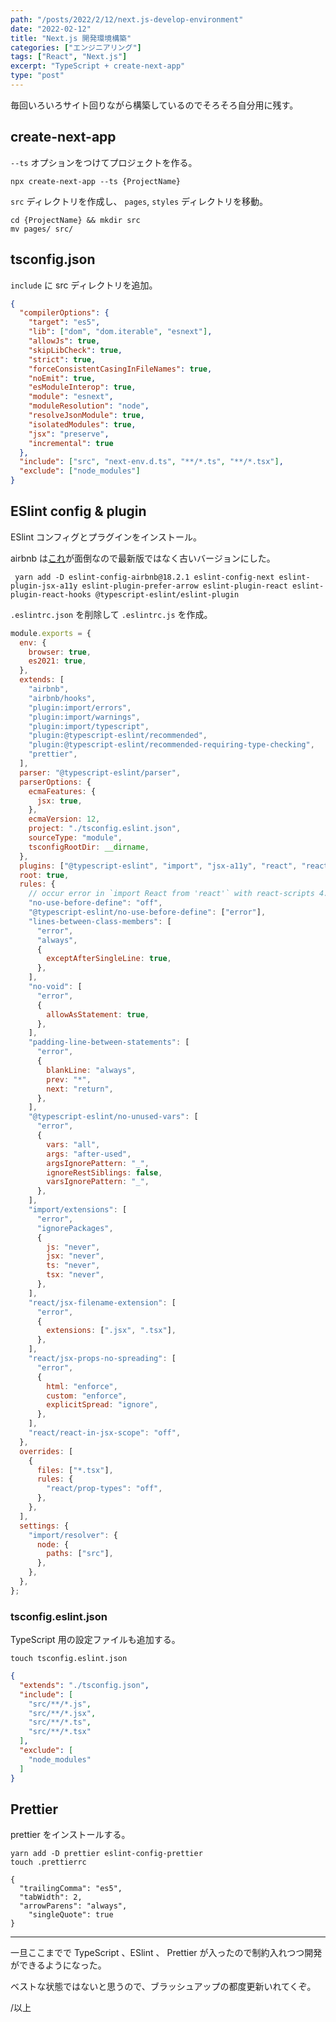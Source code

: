 ```yaml
---
path: "/posts/2022/2/12/next.js-develop-environment"
date: "2022-02-12"
title: "Next.js 開発環境構築"
categories: ["エンジニアリング"]
tags: ["React", "Next.js"]
excerpt: "TypeScript + create-next-app"
type: "post"
---
```


毎回いろいろサイト回りながら構築しているのでそろそろ自分用に残す。

## create-next-app

`--ts` オプションをつけてプロジェクトを作る。

```bash:title=bash
npx create-next-app --ts {ProjectName}
```

`src` ディレクトリを作成し、 `pages`, `styles` ディレクトリを移動。

```bash:title=bash
cd {ProjectName} && mkdir src
mv pages/ src/
```

## tsconfig.json

`include` に src ディレクトリを追加。

```json:title=tsconfig.json
{
  "compilerOptions": {
    "target": "es5",
    "lib": ["dom", "dom.iterable", "esnext"],
    "allowJs": true,
    "skipLibCheck": true,
    "strict": true,
    "forceConsistentCasingInFileNames": true,
    "noEmit": true,
    "esModuleInterop": true,
    "module": "esnext",
    "moduleResolution": "node",
    "resolveJsonModule": true,
    "isolatedModules": true,
    "jsx": "preserve",
    "incremental": true
  },
  "include": ["src", "next-env.d.ts", "**/*.ts", "**/*.tsx"],
  "exclude": ["node_modules"]
}


```


## ESlint config & plugin

ESlint コンフィグとプラグインをインストール。

airbnb は[これ](https://stackoverflow.com/questions/61074390/react-functional-components-say-its-not-a-function)が面倒なので最新版ではなく古いバージョンにした。

```bash:title=bash
 yarn add -D eslint-config-airbnb@18.2.1 eslint-config-next eslint-plugin-jsx-a11y eslint-plugin-prefer-arrow eslint-plugin-react eslint-plugin-react-hooks @typescript-eslint/eslint-plugin
```

`.eslintrc.json` を削除して `.eslintrc.js` を作成。

```json:title=.eslintrc.js
module.exports = {
  env: {
    browser: true,
    es2021: true,
  },
  extends: [
    "airbnb",
    "airbnb/hooks",
    "plugin:import/errors",
    "plugin:import/warnings",
    "plugin:import/typescript",
    "plugin:@typescript-eslint/recommended",
    "plugin:@typescript-eslint/recommended-requiring-type-checking",
    "prettier",
  ],
  parser: "@typescript-eslint/parser",
  parserOptions: {
    ecmaFeatures: {
      jsx: true,
    },
    ecmaVersion: 12,
    project: "./tsconfig.eslint.json",
    sourceType: "module",
    tsconfigRootDir: __dirname,
  },
  plugins: ["@typescript-eslint", "import", "jsx-a11y", "react", "react-hooks"],
  root: true,
  rules: {
    // occur error in `import React from 'react'` with react-scripts 4.0.1
    "no-use-before-define": "off",
    "@typescript-eslint/no-use-before-define": ["error"],
    "lines-between-class-members": [
      "error",
      "always",
      {
        exceptAfterSingleLine: true,
      },
    ],
    "no-void": [
      "error",
      {
        allowAsStatement: true,
      },
    ],
    "padding-line-between-statements": [
      "error",
      {
        blankLine: "always",
        prev: "*",
        next: "return",
      },
    ],
    "@typescript-eslint/no-unused-vars": [
      "error",
      {
        vars: "all",
        args: "after-used",
        argsIgnorePattern: "_",
        ignoreRestSiblings: false,
        varsIgnorePattern: "_",
      },
    ],
    "import/extensions": [
      "error",
      "ignorePackages",
      {
        js: "never",
        jsx: "never",
        ts: "never",
        tsx: "never",
      },
    ],
    "react/jsx-filename-extension": [
      "error",
      {
        extensions: [".jsx", ".tsx"],
      },
    ],
    "react/jsx-props-no-spreading": [
      "error",
      {
        html: "enforce",
        custom: "enforce",
        explicitSpread: "ignore",
      },
    ],
    "react/react-in-jsx-scope": "off",
  },
  overrides: [
    {
      files: ["*.tsx"],
      rules: {
        "react/prop-types": "off",
      },
    },
  ],
  settings: {
    "import/resolver": {
      node: {
        paths: ["src"],
      },
    },
  },
};
```

### tsconfig.eslint.json

TypeScript 用の設定ファイルも追加する。

```bash:title=bash
touch tsconfig.eslint.json
```

```json:title=tsconfig.eslint.json
{
  "extends": "./tsconfig.json",
  "include": [
    "src/**/*.js",
    "src/**/*.jsx",
    "src/**/*.ts",
    "src/**/*.tsx"
  ],
  "exclude": [
    "node_modules"
  ]
}
```




## Prettier

prettier をインストールする。

```bash:title=bash
yarn add -D prettier eslint-config-prettier
touch .prettierrc
```

```json:title=.prettierrc
{
  "trailingComma": "es5",
  "tabWidth": 2,
  "arrowParens": "always",
	"singleQuote": true
}
```

---

一旦ここまでで TypeScript 、ESlint 、 Prettier が入ったので制約入れつつ開発ができるようになった。

ベストな状態ではないと思うので、ブラッシュアップの都度更新いれてくぞ。

/以上


